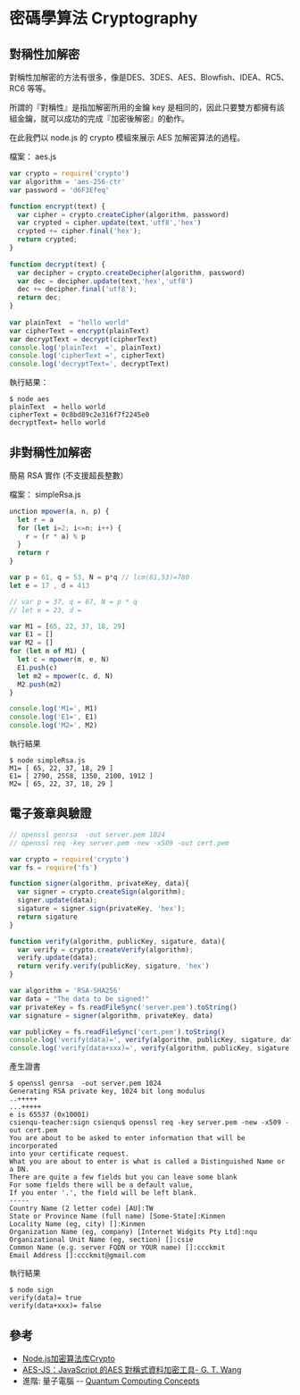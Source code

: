 # 密碼學算法 Cryptography

## 對稱性加解密

對稱性加解密的方法有很多，像是DES、3DES、AES、Blowfish、IDEA、RC5、RC6 等等。

所謂的『對稱性』是指加解密所用的金鑰 key 是相同的，因此只要雙方都擁有該組金鑰，就可以成功的完成『加密後解密』的動作。

在此我們以 node.js 的 crypto 模組來展示 AES 加解密算法的過程。

檔案： aes.js

```js
var crypto = require('crypto')
var algorithm = 'aes-256-ctr'
var password = 'd6F3Efeq'

function encrypt(text) {
  var cipher = crypto.createCipher(algorithm, password)
  var crypted = cipher.update(text,'utf8','hex')
  crypted += cipher.final('hex');
  return crypted;
}
 
function decrypt(text) {
  var decipher = crypto.createDecipher(algorithm, password)
  var dec = decipher.update(text,'hex','utf8')
  dec += decipher.final('utf8');
  return dec;
}
 
var plainText  = "hello world"
var cipherText = encrypt(plainText)
var decryptText = decrypt(cipherText)
console.log('plainText  =', plainText)
console.log('cipherText =', cipherText)
console.log('decryptText=', decryptText)
``` 

執行結果：

```
$ node aes
plainText  = hello world
cipherText = 0c8bd89c2e316f7f2245e0
decryptText= hello world
```

## 非對稱性加解密

簡易 RSA 實作 (不支援超長整數）

檔案： simpleRsa.js

```js
unction mpower(a, n, p) {
  let r = a
  for (let i=2; i<=n; i++) {
    r = (r * a) % p
  }
  return r
}

var p = 61, q = 53, N = p*q // lcm(61,53)=780
let e = 17 , d = 413

// var p = 37, q = 67, N = p * q
// let e = 23, d = 

var M1 = [65, 22, 37, 18, 29]
var E1 = []
var M2 = []
for (let m of M1) {
  let c = mpower(m, e, N)
  E1.push(c)
  let m2 = mpower(c, d, N)
  M2.push(m2)
}

console.log('M1=', M1)
console.log('E1=', E1)
console.log('M2=', M2)
```

執行結果

```
$ node simpleRsa.js
M1= [ 65, 22, 37, 18, 29 ]
E1= [ 2790, 2558, 1350, 2100, 1912 ]
M2= [ 65, 22, 37, 18, 29 ]
```

## 電子簽章與驗證

```js
// openssl genrsa  -out server.pem 1024
// openssl req -key server.pem -new -x509 -out cert.pem

var crypto = require('crypto')
var fs = require('fs')

function signer(algorithm, privateKey, data){
  var signer = crypto.createSign(algorithm);
  signer.update(data);
  sigature = signer.sign(privateKey, 'hex');
  return sigature
}

function verify(algorithm, publicKey, sigature, data){
  var verify = crypto.createVerify(algorithm);
  verify.update(data);
  return verify.verify(publicKey, sigature, 'hex')
}

var algorithm = 'RSA-SHA256'
var data = "The data to be signed!"
var privateKey = fs.readFileSync('server.pem').toString()
var signature = signer(algorithm, privateKey, data)

var publicKey = fs.readFileSync('cert.pem').toString()
console.log('verify(data)=', verify(algorithm, publicKey, sigature, data))         // 驗證是否為公鑰發出者 (私鑰擁有者)
console.log('verify(data+xxx)=', verify(algorithm, publicKey, sigature, data + "xxx"))

```

產生證書

```
$ openssl genrsa  -out server.pem 1024
Generating RSA private key, 1024 bit long modulus
..+++++
...+++++
e is 65537 (0x10001)
csienqu-teacher:sign csienqu$ openssl req -key server.pem -new -x509 -out cert.pem
You are about to be asked to enter information that will be incorporated
into your certificate request.
What you are about to enter is what is called a Distinguished Name or a DN.
There are quite a few fields but you can leave some blank
For some fields there will be a default value,
If you enter '.', the field will be left blank.
-----
Country Name (2 letter code) [AU]:TW
State or Province Name (full name) [Some-State]:Kinmen
Locality Name (eg, city) []:Kinmen
Organization Name (eg, company) [Internet Widgits Pty Ltd]:nqu
Organizational Unit Name (eg, section) []:csie
Common Name (e.g. server FQDN or YOUR name) []:ccckmit
Email Address []:ccckmit@gmail.com
```

執行結果

```
$ node sign
verify(data)= true
verify(data+xxx)= false
```


## 參考

* [Node.js加密算法库Crypto](http://blog.fens.me/nodejs-crypto/)
* [AES-JS：JavaScript 的AES 對稱式資料加密工具- G. T. Wang](https://blog.gtwang.org/programming/javascript-aes-symmetric-encryption-tutorial/)
* 進階: 量子電腦 -- [Quantum Computing Concepts](https://www.youtube.com/playlist?list=PL50XnIfJxPDWDyea8EbbLe8GHfXkWU7W_)